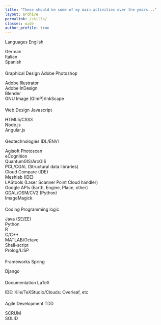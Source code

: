 ```yaml
---
title: "These should be some of my main activities over the years..."
layout: archive
permalink: /skills/
classes: wide
author_profile: true
---
```

<h-exp-subtitle>Languages</h-exp-subtitle>
<h-exp-desc>English</h-exp-desc>
<div class="progress eighty">
    <div class="progress-bar"></div>
</div>
<h-exp-desc>German</h-exp-desc>
<div class="progress twenty">
    <div class="progress-bar"></div>
</div>
<h-exp-desc>Italian</h-exp-desc>
<div class="progress fourty">
    <div class="progress-bar"></div>
</div>
<h-exp-desc>Spanish</h-exp-desc>
<div class="progress fifty">
    <div class="progress-bar"></div>
</div>

<div style="text-align: center; margin: 20px auto"><span class="divider"><i class="fa fa-leaf" style="color: #40414b"></i></span></div>

<h-exp-subtitle>Graphical Design</h-exp-subtitle>
<h-exp-desc>Adobe Photoshop</h-exp-desc>
<div class="progress sixty">
    <div class="progress-bar"></div>
</div>
<h-exp-desc>Adobe Illustrator</h-exp-desc>
<div class="progress sixty">
    <div class="progress-bar"></div>
</div>
<h-exp-desc>Adobe InDesign</h-exp-desc>
<div class="progress fourty">
    <div class="progress-bar"></div>
</div>
<h-exp-desc>Blender</h-exp-desc>
<div class="progress twenty">
    <div class="progress-bar"></div>
</div>
<h-exp-desc>GNU Image (GImP)/InkScape</h-exp-desc>
<div class="progress fourty">
    <div class="progress-bar"></div>
</div>

<div style="text-align: center; margin: 20px auto"><span class="divider"><i class="fa fa-leaf" style="color: #40414b"></i></span></div>

<h-exp-subtitle>Web Design</h-exp-subtitle>
<h-exp-desc>Javascript</h-exp-desc>
<div class="progress thirty">
    <div class="progress-bar"></div>
</div>
<h-exp-desc>HTML5/CSS3</h-exp-desc>
<div class="progress fifty">
    <div class="progress-bar"></div>
</div>
<h-exp-desc>Node.js</h-exp-desc>
<div class="progress twenty">
    <div class="progress-bar"></div>
</div>
<h-exp-desc>Angular.js</h-exp-desc>
<div class="progress fourty">
    <div class="progress-bar"></div>
</div>

<div style="text-align: center; margin: 20px auto"><span class="divider"><i class="fa fa-leaf" style="color: #40414b"></i></span></div>

<h-exp-subtitle>Geotechnologies</h-exp-subtitle>
<h-exp-desc>IDL/ENVI</h-exp-desc>
<div class="progress fourty">
    <div class="progress-bar"></div>
</div>
<h-exp-desc>Agisoft Photoscan</h-exp-desc>
<div class="progress seventy">
    <div class="progress-bar"></div>
</div>
<h-exp-desc>eCognition</h-exp-desc>
<div class="progress sixty">
    <div class="progress-bar"></div>
</div>
<h-exp-desc>QuantumGIS/ArcGIS</h-exp-desc>
<div class="progress eighty">
    <div class="progress-bar"></div>
</div>
<h-exp-desc>PCL/CGAL (Structural data libraries)</h-exp-desc>
<div class="progress fifty">
    <div class="progress-bar"></div>
</div>
<h-exp-desc>Cloud Compare (IDE)</h-exp-desc>
<div class="progress seventy">
    <div class="progress-bar"></div>
</div>
<h-exp-desc>Meshlab (IDE)</h-exp-desc>
<div class="progress eighty">
    <div class="progress-bar"></div>
</div>
<h-exp-desc>LAStools (Laser Scanner Point Cloud handler)</h-exp-desc>
<div class="progress sixty">
    <div class="progress-bar"></div>
</div>
<h-exp-desc>Google APIs (Earth, Engine, Place, other)</h-exp-desc>
<div class="progress sixty">
    <div class="progress-bar"></div>
</div>
<h-exp-desc>GDAL/OSM/CV2 (Python)</h-exp-desc>
<div class="progress ninety">
    <div class="progress-bar"></div>
</div>
<h-exp-desc>ImageMagick</h-exp-desc>
<div class="progress seventy">
    <div class="progress-bar"></div>
</div>

<div style="text-align: center; margin: 20px auto"><span class="divider"><i class="fa fa-leaf" style="color: #40414b"></i></span></div>

<h-exp-subtitle>Coding</h-exp-subtitle>
<h-exp-desc>Programming logic</h-exp-desc>
<div class="progress hundred">
    <div class="progress-bar"></div>
</div>
<h-exp-desc>Java (SE/EE)</h-exp-desc>
<div class="progress ninety">
    <div class="progress-bar"></div>
</div>
<h-exp-desc>Python</h-exp-desc>
<div class="progress sixty">
    <div class="progress-bar"></div>
</div>
<h-exp-desc>R</h-exp-desc>
<div class="progress fifty">
    <div class="progress-bar"></div>
</div>
<h-exp-desc>C/C++</h-exp-desc>
<div class="progress eighty">
    <div class="progress-bar"></div>
</div>
<h-exp-desc>MATLAB/Octave</h-exp-desc>
<div class="progress sixty">
    <div class="progress-bar"></div>
</div>
<h-exp-desc>Shell-script</h-exp-desc>
<div class="progress sixty">
    <div class="progress-bar"></div>
</div>
<h-exp-desc>Prolog/LISP</h-exp-desc>
<div class="progress thirty">
    <div class="progress-bar"></div>
</div>

<div style="text-align: center; margin: 20px auto"><span class="divider"><i class="fa fa-leaf" style="color: #40414b"></i></span></div>

<h-exp-subtitle>Frameworks</h-exp-subtitle>
<h-exp-desc>Spring</h-exp-desc>
<div class="progress thirty">
    <div class="progress-bar"></div>
</div>
<h-exp-desc>Django</h-exp-desc>
<div class="progress twenty">
    <div class="progress-bar"></div>
</div>

<div style="text-align: center; margin: 20px auto"><span class="divider"><i class="fa fa-leaf" style="color: #40414b"></i></span></div>

<h-exp-subtitle>Documentation</h-exp-subtitle>
<h-exp-desc>LaTeX</h-exp-desc>
<div class="progress ninety">
    <div class="progress-bar"></div>
</div>
<h-exp-desc>IDE: Kile/TeXStudio/Clouds: Overleaf, etc</h-exp-desc>
<div class="progress eighty">
    <div class="progress-bar"></div>
</div>

<div style="text-align: center; margin: 20px auto"><span class="divider"><i class="fa fa-leaf" style="color: #40414b"></i></span></div>

<h-exp-subtitle>Agile Development</h-exp-subtitle>
<h-exp-desc>TDD</h-exp-desc>
<div class="progress fifty">
    <div class="progress-bar"></div>
</div>
<h-exp-desc>SCRUM</h-exp-desc>
<div class="progress eighty">
    <div class="progress-bar"></div>
</div>
<h-exp-desc>SOLID</h-exp-desc>
<div class="progress sixty">
    <div class="progress-bar"></div>
</div>
